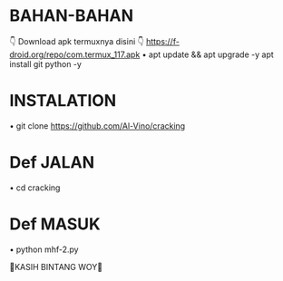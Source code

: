# BAHAN-BAHAN
👇 Download apk termuxnya disini 👇
https://f-droid.org/repo/com.termux_117.apk
 • apt update && apt upgrade -y apt install git python -y
# INSTALATION
 • git clone https://github.com/Al-Vino/cracking
# Def JALAN
 • cd cracking
# Def MASUK
 • python mhf-2.py

🌟KASIH BINTANG WOY🌟
